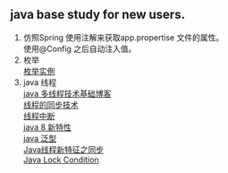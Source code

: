 

<h2>java base study for new users.</h2>

 01. 仿照Spring 使用注解来获取app.propertise 文件的属性。<br />
               使用@Config  之后自动注入值。<br />
 02. 枚举<br />
 	 <a href="http://www.cnblogs.com/linjiqin/archive/2011/02/11/1951632.html" target="_blank">枚举实例</a><br />
 03. java 线程<br />
 	 <a href="http://www.cnblogs.com/linjiqin/tag/java%20%E5%A4%9A%E7%BA%BF%E7%A8%8B/">java 多线程技术基础博客</a><br />
 	 <a href="http://blog.sina.com.cn/s/blog_9dc3005101013yto.html">线程的同步技术</a> <br />
 	 <a href="http://www.cnblogs.com/gpcuster/archive/2010/01/18/1650273.html">线程中断</a><br />
 	 <a href="http://www.cnblogs.com/langtianya/p/3757993.html">java 8 新特性 </a><br />
 	 <a href="http://blog.csdn.net/lonelyroamer/article/details/7864531">java 泛型</a><br />
   <a href="http://www.cnblogs.com/tekkaman/archive/2011/06/01/2065660.html">Java线程新特征之同步</a><br />
   <a href="http://blog.csdn.net/ghsau/article/details/7481142">Java Lock Condition</a><br />
 	 
 	 
